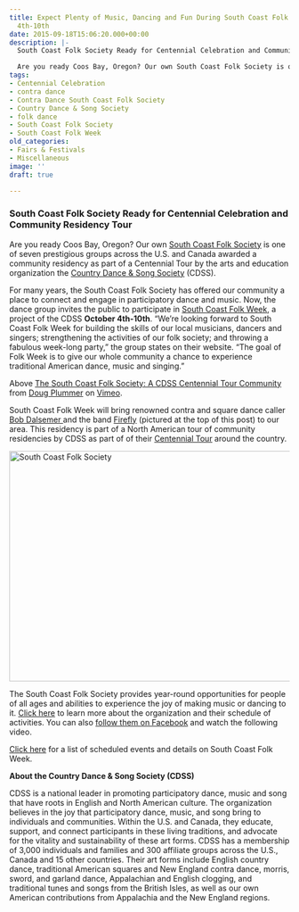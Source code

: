```yaml
---
title: Expect Plenty of Music, Dancing and Fun During South Coast Folk Week October
  4th-10th
date: 2015-09-18T15:06:20.000+00:00
description: |-
  South Coast Folk Society Ready for Centennial Celebration and Community Residency Tour

  Are you ready Coos Bay, Oregon? Our own South Coast Folk Society is one of seven prestigious groups across the U.S. and Canada awarded a community residency as part of a Centennial Tour by the arts and education organization the Country Dance & Song Society (CDSS).
tags:
- Centennial Celebration
- contra dance
- Contra Dance South Coast Folk Society
- Country Dance & Song Society
- folk dance
- South Coast Folk Society
- South Coast Folk Week
old_categories:
- Fairs & Festivals
- Miscellaneous
image: ''
draft: true

---
```

### South Coast Folk Society Ready for Centennial Celebration and Community Residency Tour

Are you ready Coos Bay, Oregon? Our own <a href="https://southcoastfolksociety.wordpress.com/" target="_blank">South Coast Folk Society</a> is one of seven prestigious groups across the U.S. and Canada awarded a community residency as part of a Centennial Tour by the arts and education organization the <a href="http://cdss100.org/" target="_blank">Country Dance & Song Society</a> (CDSS).

For many years, the South Coast Folk Society has offered our community a place to connect and engage in participatory dance and music. Now, the dance group invites the public to participate in <a href="https://southcoastfolksociety.wordpress.com/cdss-tour/" target="_blank" class="broken_link">South Coast Folk Week</a>, a project of the CDSS **October 4th-10th**. &#8220;We’re looking forward to South Coast Folk Week for building the skills of our local musicians, dancers and singers; strengthening the activities of our folk society; and throwing a fabulous week-long party,&#8221; the group states on their website. &#8220;The goal of Folk Week is to give our whole community a chance to experience traditional American dance, music and singing.&#8221;



Above [The South Coast Folk Society: A CDSS Centennial Tour Community](https://vimeo.com/97784729) from [Doug Plummer](https://vimeo.com/dougplummer) on [Vimeo](https://vimeo.com).

South Coast Folk Week will bring renowned contra and square dance caller <a href="http://bobdalsemer.com/Bob_Dalsemers_Web_Pages/Home_Page.html" target="_blank">Bob Dalsemer </a>and the band <a href="http://www.fireflyfamilyband.com/about-the-band" target="_blank" class="broken_link">Firefly</a> (pictured at the top of this post) to our area. This residency is part of a North American tour of community residencies by CDSS as part of of their <a href="http://cdss100.org/centennial-tour/centennial-tour-overview" target="_blank">Centennial Tour</a> around the country.

<img class="aligncenter  wp-image-66624" src="/wp-content/uploads/2013/02/e00c38361a3c3654c125e68b3f3e792b.jpg" alt="South Coast Folk Society" width="537" height="413" srcset="/wp-content/uploads/2013/02/e00c38361a3c3654c125e68b3f3e792b.jpg 420w, /wp-content/uploads/2013/02/e00c38361a3c3654c125e68b3f3e792b-173x133.jpg 173w" sizes="(max-width: 537px) 100vw, 537px" />

The South Coast Folk Society provides year-round opportunities for people of all ages and abilities to experience the joy of making music or dancing to it. <a href="https://southcoastfolksociety.wordpress.com/" target="_blank">Click here</a> to learn more about the organization and their schedule of activities. You can also <a href="https://www.facebook.com/southcoastfolksociety" target="_blank">follow them on Facebook</a> and watch the following video.



<a href="https://southcoastfolksociety.wordpress.com/cdss-tour/" target="_blank" class="broken_link">Click here</a> for a list of scheduled events and details on South Coast Folk Week.

**About the Country Dance & Song Society (CDSS)**
  
CDSS is a national leader in promoting participatory dance, music and song that have roots in English and North American culture. The organization believes in the joy that participatory dance, music, and song bring to individuals and communities. Within the U.S. and Canada, they educate, support, and connect participants in these living traditions, and advocate for the vitality and sustainability of these art forms. CDSS has a membership of 3,000 individuals and families and 300 affiliate groups across the U.S., Canada and 15 other countries. Their art forms include English country dance, traditional American squares and New England contra dance, morris, sword, and garland dance, Appalachian and English clogging, and traditional tunes and songs from the British Isles, as well as our own American contributions from Appalachia and the New England regions.